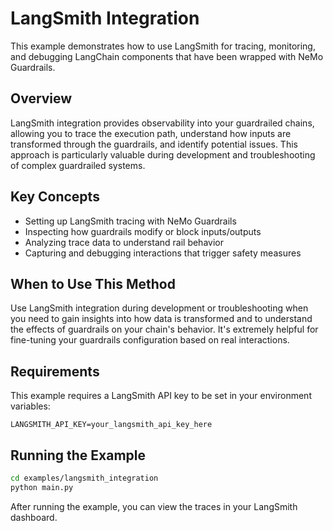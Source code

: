 # LangSmith Integration

This example demonstrates how to use LangSmith for tracing, monitoring, and debugging LangChain components that have been wrapped with NeMo Guardrails.

## Overview

LangSmith integration provides observability into your guardrailed chains, allowing you to trace the execution path, understand how inputs are transformed through the guardrails, and identify potential issues. This approach is particularly valuable during development and troubleshooting of complex guardrailed systems.

## Key Concepts

- Setting up LangSmith tracing with NeMo Guardrails
- Inspecting how guardrails modify or block inputs/outputs
- Analyzing trace data to understand rail behavior
- Capturing and debugging interactions that trigger safety measures

## When to Use This Method

Use LangSmith integration during development or troubleshooting when you need to gain insights into how data is transformed and to understand the effects of guardrails on your chain's behavior. It's extremely helpful for fine-tuning your guardrails configuration based on real interactions.

## Requirements

This example requires a LangSmith API key to be set in your environment variables:

```
LANGSMITH_API_KEY=your_langsmith_api_key_here
```

## Running the Example

```bash
cd examples/langsmith_integration
python main.py
```

After running the example, you can view the traces in your LangSmith dashboard. 